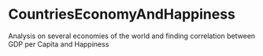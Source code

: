 # CountriesEconomyAndHappiness
Analysis on several economies of the world and finding correlation between GDP per Capita and Happiness
